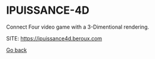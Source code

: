 # IPUISSANCE-4D
 
 Connect Four video game with a 3-Dimentional rendering.
 
 SITE: https://ipuissance4d.beroux.com

 [Go back](https://portable-linux-apps.github.io/apps.html)
